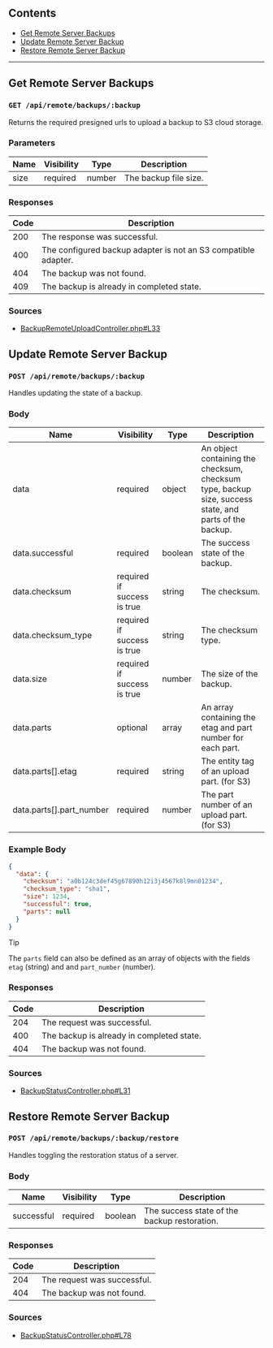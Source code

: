 ## Contents

- [Get Remote Server Backups](#get-remote-server-backups)
- [Update Remote Server Backup](#update-remote-server-backup)
- [Restore Remote Server Backup](#restore-remote-server-backup)

---

## Get Remote Server Backups

### `GET /api/remote/backups/:backup`

Returns the required presigned urls to upload a backup to S3 cloud storage.

### Parameters

| Name | Visibility | Type   | Description           |
| ---- | ---------- | ------ | --------------------- |
| size | required   | number | The backup file size. |

### Responses

| Code | Description                                                    |
| ---- | -------------------------------------------------------------- |
| 200  | The response was successful.                                   |
| 400  | The configured backup adapter is not an S3 compatible adapter. |
| 404  | The backup was not found.                                      |
| 409  | The backup is already in completed state.                      |

### Sources

- [BackupRemoteUploadController.php#L33](https://github.com/pterodactyl/panel/blob/43f7c106172a68f9d81c84af34735373dc900395/app/Http/Controllers/Api/Remote/Backups/BackupRemoteUploadController.php#L33)

## Update Remote Server Backup

### `POST /api/remote/backups/:backup`

Handles updating the state of a backup.

### Body

| Name                     | Visibility                  | Type    | Description                                                                                            |
| ------------------------ | --------------------------- | ------- | ------------------------------------------------------------------------------------------------------ |
| data                     | required                    | object  | An object containing the checksum, checksum type, backup size, success state, and parts of the backup. |
| data.successful          | required                    | boolean | The success state of the backup.                                                                       |
| data.checksum            | required if success is true | string  | The checksum.                                                                                          |
| data.checksum_type       | required if success is true | string  | The checksum type.                                                                                     |
| data.size                | required if success is true | number  | The size of the backup.                                                                                |
| data.parts               | optional                    | array   | An array containing the etag and part number for each part.                                            |
| data.parts[].etag        | required                    | string  | The entity tag of an upload part. (for S3)                                                             |
| data.parts[].part_number | required                    | number  | The part number of an upload part. (for S3)                                                            |

### Example Body

```json
{
  "data": {
    "checksum": "a0b124c3def45g67890h12i3j4567k8l9mn01234",
    "checksum_type": "sha1",
    "size": 1234,
    "successful": true,
    "parts": null
  }
}
```

> [!TIP]
> The `parts` field can also be defined as an array of objects with the fields `etag` (string) and and `part_number` (number).

### Responses

| Code | Description                               |
| ---- | ----------------------------------------- |
| 204  | The request was successful.               |
| 400  | The backup is already in completed state. |
| 404  | The backup was not found.                 |

### Sources

- [BackupStatusController.php#L31](https://github.com/pterodactyl/panel/blob/43f7c106172a68f9d81c84af34735373dc900395/app/Http/Controllers/Api/Remote/Backups/BackupStatusController.php#L31)

## Restore Remote Server Backup

### `POST /api/remote/backups/:backup/restore`

Handles toggling the restoration status of a server.

### Body

| Name       | Visibility | Type    | Description                                  |
| ---------- | ---------- | ------- | -------------------------------------------- |
| successful | required   | boolean | The success state of the backup restoration. |

### Responses

| Code | Description                 |
| ---- | --------------------------- |
| 204  | The request was successful. |
| 404  | The backup was not found.   |

### Sources

- [BackupStatusController.php#L78](https://github.com/pterodactyl/panel/blob/43f7c106172a68f9d81c84af34735373dc900395/app/Http/Controllers/Api/Remote/Backups/BackupStatusController.php#L78)

